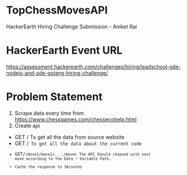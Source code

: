 # TopChessMovesAPI
 HackerEarth Hiring Challenge Submission - Aniket Rai


# HackerEarth Event URL 
https://assessment.hackerearth.com/challenges/hiring/leadschool-sde-nodejs-and-sde-golang-hiring-challenge/

# Problem Statement

1. Scrape data every time from https://www.chessgames.com/chessecohelp.html
2. Create api
- GET /
   To get all the data from source website
- GET /<CODE>
   To get all the data about the current code
 - GET/<CODE>/move1/move2/..../moven
   The API Should respond with next move according to the Data ~ Variable Path.
 - Cache the response to 3minutes
